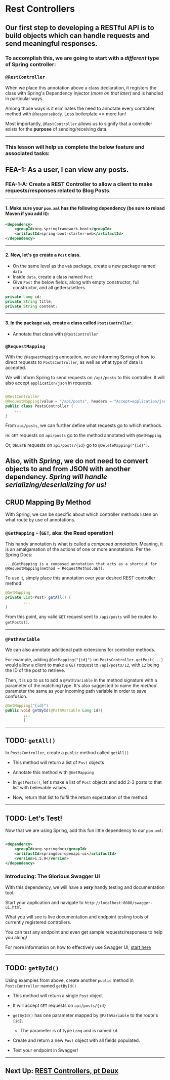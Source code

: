 # Rest Controllers

## Our first step to developing a RESTful API is to build objects which can handle requests and send meaningful responses.

### To accomplish this, we are going to start with a *different* type of Spring controller: 

### `@RestController`

When we place this annotation above a class declaration, it registers the class with Spring's Dependency Injector (*more on that later*) and is
handled in particular ways.

Among those ways is it eliminates the need to annotate every controller method with `@ResponseBody`. Less boilerplate ==
more fun!

Most importantly, `@RestController` allows us to signify that a controller exists for the **purpose** of sending/receiving data. 

---

### This lesson will help us complete the below feature and associated tasks:

## FEA-1: As a user, I can view any posts.
### FEA-1-A: Create a REST Controller to allow a client to make requests/responses related to Blog Posts.

---
#### 1. Make sure your `pom.xml` has the following dependency (be sure to reload Maven if you add it):

```XML
<dependency>
    <groupId>org.springframework.boot</groupId>
    <artifactId>spring-boot-starter-web</artifactId>
</dependency>
```
---
#### 2. Now, let's go create a `Post` class.
  - On the same level as the `web` package, create a new package named `data`
  - Inside `data`, create a class named `Post`
  - Give `Post` the below fields, along with empty constructor, full constructor, and all getters/setters.

```JAVA
private Long id;
private String title;
private String content;
```
---
#### 3. In the package `web`, create a class called `PostsController`.
 - Annotate that class with `@RestController`

### `@RequestMapping`

With the `@RequestMapping` annotation, we are informing Spring of how to direct requests to `PostsController`, as well
as what type of data is accepted.

We will inform Spring to send requests on `/api/posts` to this controller. It will also accept `application/json` in
requests.

```JAVA

@RestController
@RequestMapping(value = "/api/posts", headers = "Accept=application/json")
public class PostsController {
    ...
}
```

From `api/posts`, we can further define what requests go to which methods.

ie: `GET` requests on `api/posts` go to the method annotated with `@GetMapping`.

Or, `DELETE` requests on `api/posts/{id}` go to `@DeleteMapping("{id}")`.

Also, with *Spring*, we do not need to convert objects to and from JSON with another dependency. ***Spring will handle
serializing/deserializing for us!***
---

## CRUD Mapping By Method

With Spring, we can be specific about which controller methods listen on what route by use of annotations.

### `@GetMapping` - (`GET`, aka: the Read operation)

This handy annotation is what is called a *composed annotation*. Meaning, it is an amalgamation of the actions of one or
more annotations. Per the Spring Docs:


```
...@GetMapping is a composed annotation that acts as a shortcut for @RequestMapping(method = RequestMethod.GET).
```

To use it, simply place this annotation over your desired REST controller method:

```JAVA
@GetMapping
private List<Post> getAll() {
        ...
}
```

From this point, any valid `GET` request sent to `/api/posts` will be routed to `getPosts()`.

---
### `@PathVariable`
We can also annotate additional path extensions for controller methods.

For example, adding `@GetMapping("{id}")` on
`PostsController.getPost(...)` would allow a client to make a
`GET` request to `/api/posts/12`, with `12` being the ID of the post to retrieve.

Then, it is up to us to add a `@PathVariable` in the method signature with a parameter of the matching type. It's also
suggested to name the *method* parameter the same as your incoming path variable in order to save confusion.

```JAVA
@GetMapping("{id}")
public void getById(@PathVariable Long id){
        ...
        }
```


---

## TODO: `getAll()`
In `PostsController`, create a `public` method called `getAll()`

- This method will return a list of `Post` objects


- Annotate this method with `@GetMapping`


- In `getPosts()`, let's make a list of `Post` objects and add 2-3 posts to that list with believable values.


- Now, return that list to fulfil the return expectation of the method.

---

## TODO: Let's Test!

Now that we are using Spring, add this fun little dependency to our `pom.xml`:

```XML

<dependency>
    <groupId>org.springdoc</groupId>
    <artifactId>springdoc-openapi-ui</artifactId>
    <version>1.5.9</version>
</dependency>
```

### Introducing: **The Glorious Swagger UI**

With this dependency, we will have a ***very*** handy testing and documentation tool.

Start your application and navigate to `http://localhost:8080/swagger-ui.html`

What you will see is live documentation and endpoint testing tools of currently registered controllers.

You can test any endpoint and even get sample requests/responses to help you along!

For more information on how to effectively use Swagger UI, [start here](https://swagger.io/docs/specification/about/)


---

## TODO: `getById()`

Using examples from above, create another `public` method in `PostsController` named `getById()`

- This method will return a single `Post` object
  

- It will accept `GET` requests on `api/posts/{id}`


- `getById()` has one parameter mapped by `@PathVariable` to the route's `{id}`.
    - The parameter is of type `Long` and is named `id`.


- Create and return a new `Post` object with all fields populated. 


- Test your endpoint in Swagger!

---

## Next Up: [REST Controllers, pt Deux](7-rest-controllers-2.md)





